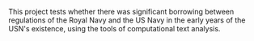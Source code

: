 This project tests whether there was significant borrowing between regulations of the Royal Navy and the US Navy in the early years of the USN's existence, using the tools of computational text analysis.
